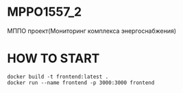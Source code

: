 # MPPO1557_2
МППО проект(Мониторинг комплекса энергоснабжения)

# HOW TO START
    docker build -t frontend:latest .
    docker run --name frontend -p 3000:3000 frontend
